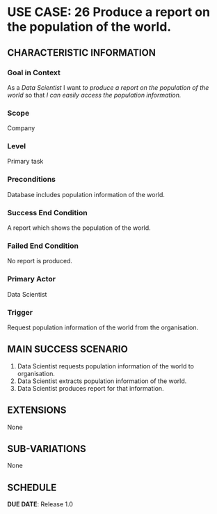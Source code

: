# USE CASE: 26 Produce a report on the population of the world.
## CHARACTERISTIC INFORMATION

### Goal in Context

As a *Data Scientist* I want *to produce a report on the population of the world* so that *I can easily access the population information.*

### Scope

Company

### Level

Primary task

### Preconditions

Database includes population information of the world.

### Success End Condition

A report which shows the population of the world.

### Failed End Condition

No report is produced.

### Primary Actor

Data Scientist

### Trigger

Request population information of the world from the organisation.

## MAIN SUCCESS SCENARIO

1. Data Scientist requests population information of the world to organisation.
2. Data Scientist extracts population information of the world.
3. Data Scientist produces report for that information.

## EXTENSIONS

None

## SUB-VARIATIONS

None

## SCHEDULE

**DUE DATE**: Release 1.0